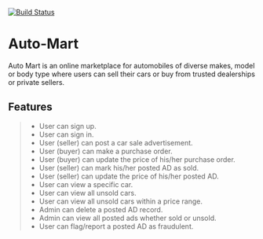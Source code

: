 [![Build Status](https://travis-ci.org/OluwatomisinLalude/Auto-Mart.svg?branch=develop)](https://travis-ci.org/OluwatomisinLalude/Auto-Mart)

# Auto-Mart

Auto Mart is an online marketplace for automobiles of diverse makes, model or body type where users can sell their cars or buy from trusted dealerships or private sellers. 

## Features

 >- User can sign up.
 >- User can sign in.
 >- User (seller) can post a car sale advertisement.
 >- User (buyer) can make a purchase order.  
 >- User (buyer) can update the price of his/her purchase order.  
 >- User (seller) can mark his/her posted AD as sold.  
 >- User (seller) can update the price of his/her posted AD.  
 >- User can view a specific car.  
 >- User can view all unsold cars.  
 >- User can view all unsold cars within a price range.  
 >- Admin can delete a posted AD record.  
 >- Admin can view all posted ads whether sold or unsold. 
 >- User can ​flag/report​ a posted AD as fraudulent.  
